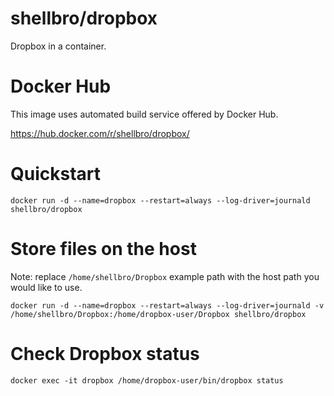 # shellbro/dropbox

Dropbox in a container.

# Docker Hub

This image uses automated build service offered by Docker Hub.

https://hub.docker.com/r/shellbro/dropbox/

# Quickstart

```
docker run -d --name=dropbox --restart=always --log-driver=journald shellbro/dropbox
```

# Store files on the host

Note: replace `/home/shellbro/Dropbox` example path with the host path you would
like to use.

```
docker run -d --name=dropbox --restart=always --log-driver=journald -v /home/shellbro/Dropbox:/home/dropbox-user/Dropbox shellbro/dropbox
```

# Check Dropbox status

```
docker exec -it dropbox /home/dropbox-user/bin/dropbox status
```

